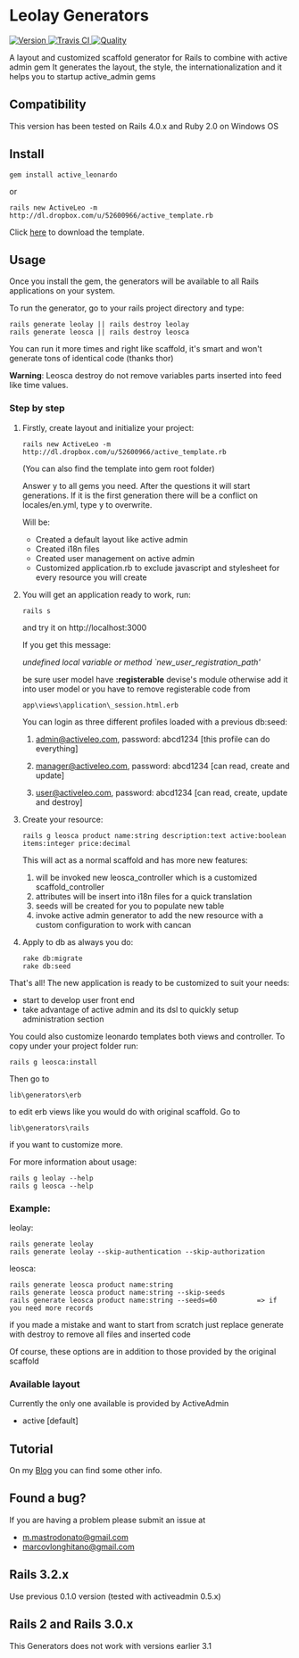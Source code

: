 # Leolay Generators

[![Version     ](http://img.shields.io/gem/v/active_leonardo.svg)                     ](https://rubygems.org/gems/active_leonardo)
[![Travis CI   ](http://img.shields.io/travis/marcomd/Active_Leonardo/master.svg)     ](https://travis-ci.org/marcomd/Active_Leonardo)
[![Quality     ](http://img.shields.io/codeclimate/github/marcomd/Active_Leonardo.svg)](https://codeclimate.com/github/marcomd/Active_Leonardo)

A layout and customized scaffold generator for Rails to combine with active admin gem
It generates the layout, the style, the internationalization and it helps you to startup active_admin gems

## Compatibility

This version has been tested on Rails 4.0.x and Ruby 2.0 on Windows OS


## Install

    gem install active_leonardo

or

    rails new ActiveLeo -m http://dl.dropbox.com/u/52600966/active_template.rb

Click [here](http://dl.dropbox.com/u/52600966/active_template.rb) to download the template.

## Usage

Once you install the gem, the generators will be available to all Rails applications on your system.

To run the generator, go to your rails project directory and type:

    rails generate leolay || rails destroy leolay
    rails generate leosca || rails destroy leosca

You can run it more times and right like scaffold, it's smart and won't generate tons of identical code (thanks thor)

**Warning**: Leosca destroy do not remove variables parts inserted into feed like time values.

### Step by step

1.  Firstly, create layout and initialize your project:

        rails new ActiveLeo -m http://dl.dropbox.com/u/52600966/active_template.rb

    (You can also find the template into gem root folder)

    Answer y to all gems you need.
    After the questions it will start generations.
    If it is the first generation there will be a conflict on locales/en.yml, type y to overwrite.

    Will be:
    * Created a default layout like active admin
    * Created i18n files
    * Created user management on active admin
    * Customized application.rb to exclude javascript and stylesheet for every resource you will create



2.  You will get an application ready to work, run:

        rails s

    and try it on http://localhost:3000

    If you get this message:

    *undefined local variable or method `new_user_registration_path'*

    be sure user model have **:registerable** devise's module otherwise add it into user model or you have to remove registerable code from

        app\views\application\_session.html.erb

    You can login as three different profiles loaded with a previous db:seed:

    1. admin@activeleo.com, password: abcd1234 [this profile can do everything]

    2. manager@activeleo.com, password: abcd1234 [can read, create and update]

    3. user@activeleo.com, password: abcd1234 [can read, create, update and destroy]


3.  Create your resource:

        rails g leosca product name:string description:text active:boolean items:integer price:decimal

    This will act as a normal scaffold and has more new features:

    1. will be invoked new leosca_controller which is a customized scaffold_controller
    2. attributes will be insert into i18n files for a quick translation
    3. seeds will be created for you to populate new table
    4. invoke active admin generator to add the new resource with a custom configuration to work with cancan


4.  Apply to db as always you do:

        rake db:migrate
        rake db:seed

That's all!
The new application is ready to be customized to suit your needs:

* start to develop user front end
* take advantage of active admin and its dsl to quickly setup administration section



You could also customize leonardo templates both views and controller.
To copy under your project folder run:

    rails g leosca:install

Then go to

    lib\generators\erb

to edit erb views like you would do with original scaffold.
Go to

    lib\generators\rails

if you want to customize more.


For more information about usage:

    rails g leolay --help
    rails g leosca --help


### Example:

leolay:

    rails generate leolay
    rails generate leolay --skip-authentication --skip-authorization

leosca:

    rails generate leosca product name:string
    rails generate leosca product name:string --skip-seeds
    rails generate leosca product name:string --seeds=60          => if you need more records

if you made a mistake and want to start from scratch just replace generate with destroy to remove all files and inserted code

Of course, these options are in addition to those provided by the original scaffold


### Available layout

Currently the only one available is provided by ActiveAdmin
* active [default]


## Tutorial

On my [Blog](http://marcomastrodonato.blogspot.it/) you can find some other info.


## Found a bug?

If you are having a problem please submit an issue at
* m.mastrodonato@gmail.com
* marcovlonghitano@gmail.com

## Rails 3.2.x

Use previous 0.1.0 version (tested with activeadmin 0.5.x)

## Rails 2 and Rails 3.0.x

This Generators does not work with versions earlier 3.1




